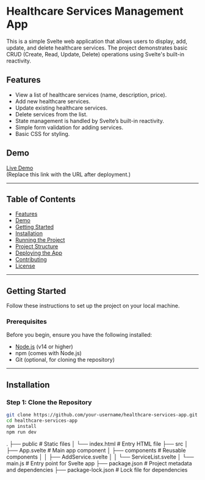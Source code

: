 # Healthcare Services Management App

This is a simple Svelte web application that allows users to display, add, update, and delete healthcare services. The project demonstrates basic CRUD (Create, Read, Update, Delete) operations using Svelte's built-in reactivity.

## Features

- View a list of healthcare services (name, description, price).
- Add new healthcare services.
- Update existing healthcare services.
- Delete services from the list.
- State management is handled by Svelte’s built-in reactivity.
- Simple form validation for adding services.
- Basic CSS for styling.

## Demo

[Live Demo](#link-to-deployed-app)  
(Replace this link with the URL after deployment.)

---

## Table of Contents

- [Features](#features)
- [Demo](#demo)
- [Getting Started](#getting-started)
- [Installation](#installation)
- [Running the Project](#running-the-project)
- [Project Structure](#project-structure)
- [Deploying the App](#deploying-the-app)
- [Contributing](#contributing)
- [License](#license)

---

## Getting Started

Follow these instructions to set up the project on your local machine.

### Prerequisites

Before you begin, ensure you have the following installed:

- [Node.js](https://nodejs.org/en/) (v14 or higher)
- npm (comes with Node.js)
- Git (optional, for cloning the repository)

---

## Installation

### Step 1: Clone the Repository

```bash
git clone https://github.com/your-username/healthcare-services-app.git
cd healthcare-services-app
npm install
npm run dev
```

.
├── public # Static files
│ └── index.html # Entry HTML file
├── src
│ ├── App.svelte # Main app component
│ ├── components # Reusable components
│ │ ├── AddService.svelte
│ │ └── ServiceList.svelte
│ └── main.js # Entry point for Svelte app
├── package.json # Project metadata and dependencies
├── package-lock.json # Lock file for dependencies
